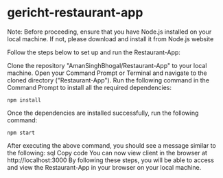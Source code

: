 # gericht-restaurant-app

Note: Before proceeding, ensure that you have Node.js installed on your local machine. If not, please download and install it from Node.js website

Follow the steps below to set up and run the Restaurant-App:

Clone the repository "AmanSinghBhogal/Restaurant-App" to your local machine.
Open your Command Prompt or Terminal and navigate to the cloned directory ("Restaurant-App").
Run the following command in the Command Prompt to install all the required dependencies:
```
npm install
```
Once the dependencies are installed successfully, run the following command:
```
npm start
```
After executing the above command, you should see a message similar to the following:
sql
Copy code
You can now view client in the browser at http://localhost:3000
By following these steps, you will be able to access and view the Restaurant-App in your browser on your local machine.
